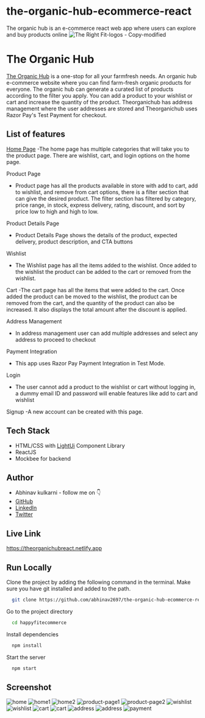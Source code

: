 # the-organic-hub-ecommerce-react
The organic hub is an e-commerce react web app where users can explore and buy products online
![The Right Fit-logos - Copy-modified](https://img.freepik.com/free-vector/100-organic-quality-food-green-sticker-label-design_1017-25574.jpg?size=338&ext=jpg&ga=GA1.1.1700460183.1713052800&semt=ais)


# The Organic Hub

[The Organic Hub](https://theorganichubreact.netlify.app/) is a one-stop for all your farmfresh needs. An organic hub e-commerce website where you can find farm-fresh organic products for everyone. The organic hub  can generate a curated list of products according to the filter you apply. You can add a product to your wishlist or cart and increase the quantity of the product. Theorganichub has address management where the user addresses are stored and Theorganichub uses Razor Pay's Test Payment for checkout.


## List of features
[Home Page](https://theorganichubreact.netlify.app/)
-The home page has multiple categories that will take you to the product page. There are wishlist, cart, and login options on the home page.

Product Page
-   Product page has all the products available in store with add to cart, add to wishlist, and remove from cart options, there is a filter section that can give the desired product. The filter section has filtered by category, price range, in stock, express delivery, rating, discount, and sort by price low to high and high to low.

Product Details Page
-   Product Details Page shows the details of the product, expected delivery, product description, and CTA buttons

Wishlist
-   The Wishlist page has all the items added to the wishlist. Once added to the wishlist the product can be added to the cart or removed from the wishlist.

Cart
-The cart page has all the items that were added to the cart. Once added the product can be moved to the wishlist, the product can be removed from the cart, and the quantity of the product can also be increased. It also displays the total amount after the discount is applied.

Address Management
-   In address management user can add multiple addresses and select any address to proceed to checkout

Payment Integration
-   This app uses Razor Pay Payment Integration in Test Mode.

Login
-   The user cannot add a product to the wishlist or cart without logging in, a dummy email ID and password will enable features like add to cart and wishlist

Signup
-A new account can be created with this page.



## Tech Stack

- HTML/CSS with [LightUi](https://uilight.netlify.app/) Component Library
- ReactJS
- Mockbee for backend


## Author

-   Abhinav kulkarni - follow me on 👇
-   [GitHub](https://www.github.com/abhinav2697)
-   [LinkedIn](https://www.linkedin.com/in/abhinav-kulkarni-95103588/)
-   [Twitter](https://twitter.com/abhinav2697)


## Live Link

https://theorganichubreact.netlify.app


## Run Locally

Clone the project by adding the following command in the terminal.
Make sure you have git installed and added to the path.

```bash
  git clone https://github.com/abhinav2697/the-organic-hub-ecommerce-react.git
```

Go to the project directory

```bash
  cd happyfitecommerce
```

Install dependencies

```bash
  npm install
```

Start the server

```bash
  npm start
```

<!--## Demo Video-->





## Screenshot
![home](https://github.com/abhinav2697/the-organic-hub-ecommerce-react/blob/1b484632386544688ac7687ccce05c50a4d1b27a/happyfitecommerce/src/assets/Homepage2.png)
![home1](https://github.com/abhinav2697/the-organic-hub-ecommerce-react/blob/e75ceb8617b2cbd79482b955ca4c0ddb9f8c0568/happyfitecommerce/src/assets/Homepage.png)
![home2](https://github.com/abhinav2697/the-organic-hub-ecommerce-react/blob/50a987fff1e9a2a683275a4a26e7fa69ab7e6ccc/happyfitecommerce/src/assets/Homepage1.png)
![product-page1](https://github.com/abhinav2697/the-organic-hub-ecommerce-react/blob/ba8d64264ec8a49a9072e41793ec04e4529c61f2/happyfitecommerce/src/assets/products.png)
![product-page2](https://github.com/abhinav2697/the-organic-hub-ecommerce-react/blob/28bcf2bac0e453765dc91e185a1ec9eb8eeaf205/happyfitecommerce/src/assets/producta.jpg.png)
![wishlist](https://github.com/abhinav2697/the-organic-hub-ecommerce-react/blob/9df64e875412496f3c72021192d345827cd25309/happyfitecommerce/src/assets/productb.png)
![wishlist](https://github.com/abhinav2697/the-organic-hub-ecommerce-react/blob/7be490f367be68da03f2ff5f231477797e74adf8/happyfitecommerce/src/assets/productsc.png)
![cart](https://github.com/abhinav2697/the-organic-hub-ecommerce-react/blob/7a04129b57cb8223a20b2befd4f462c8b27ca495/happyfitecommerce/src/assets/productsd.png)
![cart](https://github.com/abhinav2697/the-organic-hub-ecommerce-react/blob/6af0b3e52be96c6d07dbe671de01f4b06e0e9c84/happyfitecommerce/src/assets/productse.png)
![address](https://github.com/abhinav2697/the-organic-hub-ecommerce-react/blob/d69d11c3458b8d4a2997455523738cb03cbac54d/happyfitecommerce/src/assets/productsf.png)
![address](https://github.com/abhinav2697/the-organic-hub-ecommerce-react/blob/85fa86cdc6ec9d58ae563f7a81d429a07516450b/happyfitecommerce/src/assets/productsg.png)
![payment](https://github.com/abhinav2697/the-organic-hub-ecommerce-react/blob/1f59368e5a836ba556026e480bb7c4a5fb3b604d/happyfitecommerce/src/assets/productsh.png)
